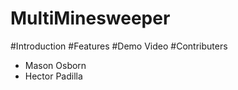 # MultiMinesweeper
#Introduction
#Features
#Demo Video
#Contributers
* Mason Osborn
* Hector Padilla
